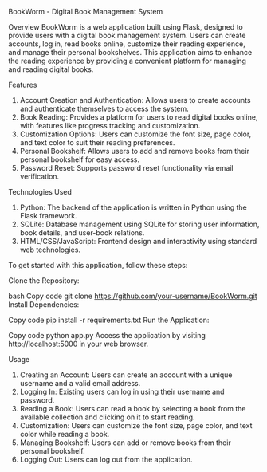 BookWorm - Digital Book Management System


Overview
BookWorm is a web application built using Flask, designed to provide users with a digital book management system. Users can create accounts, log in, read books online, customize their reading experience, and manage their personal bookshelves. This application aims to enhance the reading experience by providing a convenient platform for managing and reading digital books.

Features
1. Account Creation and Authentication: Allows users to create accounts and authenticate themselves to access the system.
2. Book Reading: Provides a platform for users to read digital books online, with features like progress tracking and customization.
3. Customization Options: Users can customize the font size, page color, and text color to suit their reading preferences.
4. Personal Bookshelf: Allows users to add and remove books from their personal bookshelf for easy access.
5. Password Reset: Supports password reset functionality via email verification.


Technologies Used
1. Python: The backend of the application is written in Python using the Flask framework.
2. SQLite: Database management using SQLite for storing user information, book details, and user-book relations.
3. HTML/CSS/JavaScript: Frontend design and interactivity using standard web technologies.


To get started with this application, follow these steps:

Clone the Repository:

bash
Copy code
git clone https://github.com/your-username/BookWorm.git
Install Dependencies:

Copy code
pip install -r requirements.txt
Run the Application:

Copy code
python app.py
Access the application by visiting http://localhost:5000 in your web browser.

Usage
1. Creating an Account: Users can create an account with a unique username and a valid email address.
2. Logging In: Existing users can log in using their username and password.
3. Reading a Book: Users can read a book by selecting a book from the available collection and clicking on it to start reading.
4. Customization: Users can customize the font size, page color, and text color while reading a book.
5. Managing Bookshelf: Users can add or remove books from their personal bookshelf.
6. Logging Out: Users can log out from the application.
